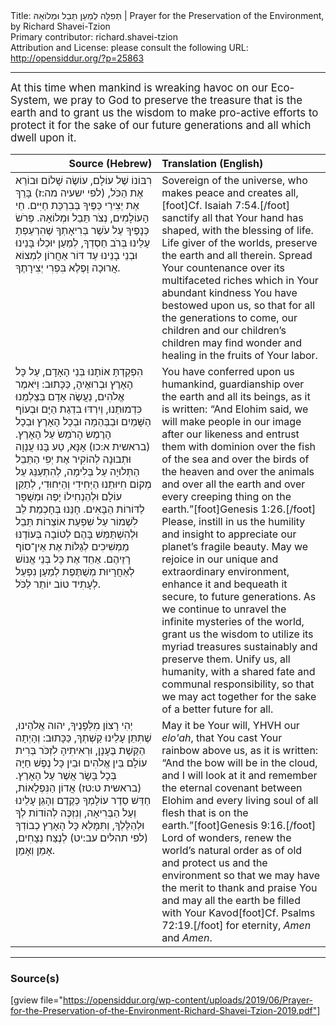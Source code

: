 <html>
<head></head>
<body>
Title: תְּפִלָּה לְמַעַן תֵּבֵל וּמְלוֹאָהּ | Prayer for the Preservation of the Environment, by Richard Shavei-Tzion<br />
Primary contributor: richard.shavei-tzion<br />
Attribution and License: please consult the following URL: <a href="http://opensiddur.org/?p=25863">http://opensiddur.org/?p=25863</a>
<p />
<hr />

<div class="english" style="font-size: 1.2em;">
At this time when mankind is wreaking havoc on our Eco-System, we pray to God to preserve the treasure that is the earth and to grant us the wisdom to make pro-active efforts to protect it for the sake of our future generations and all which dwell upon it.
</div>

<table style="margin-left: auto;margin-right: auto;" class="draggable">
<thead><tr><th id="x" style="text-align: right;">Source (Hebrew)</th><th style="text-align: left;">Translation (English)</th></tr></thead>
<tbody>
<tr><td style="vertical-align:top;" width="46%">
<div class="liturgy"><span lang="he">
רִבּוֹנוֹ שֶׁל עוֹלָם, 
עוֹשֶׂה שָׁלוֹם וּבוֹרֵא אֶת הַכֹּל, <span class="citation">(לפי ישעיה מה:ז)</span>
בָּרֵךְ אֶת יְצִירֵי כַּפֶּיךָ בְּבִרְכַּת חַיִּים.
חֵי הָעוֹלָמִים, נְצֹר תֵּבֵל וּמְלוֹאָהּ. 
פְּרֹשׂ כְּנָפֶיךָ עַל עֹשֶׁר בְּרִיאָתְךָ 
שֶׁהִרְעַפְתָ עָלֵינוּ בְּרֹב חַסְדְךָ, 
לְמַעַן יוּכְלוּ בָּנֵינוּ וּבְנֵי בָנֵינוּ עַד דּוֹר אַחֲרוֹן 
לִמְצוֹא אֲרוּכָה וָפֶלֶא בִּפְרִי יְצִירָתֶךָ.
</span></div></td>
 
<td style="vertical-align:top;" width="53%">
<div class="english">
Sovereign of the universe, 
who makes peace and creates all,[foot]Cf. Isaiah 7:54.[/foot] 
sanctify all that Your hand has shaped, with the blessing of life. 
Life giver of the worlds, preserve the earth and all therein. 
Spread Your countenance over its multifaceted riches 
which in Your abundant kindness You have bestowed upon us, 
so that for all the generations to come, our children and our children’s children 
may find wonder and healing in the fruits of Your labor.
</div></td></tr>


<tr><td style="vertical-align:top;" width="46%">
<div class="liturgy"><span lang="he">
הִפְקַדְתָּ אוֹתָנוּ בְּנֵי הָאָדָם,
עַל כָּל הָאָרֶץ וּבְרוּאֶיהָ, 
כַּכָּתוּב: וַיֹּאמֶר אֱלֹהִים, 
נַעֲשֶׂה אָדָם בְּצַלְמֵנוּ כִּדְמוּתֵנוּ, 
וְיִרְדּוּ בִדְגַת הַיָּם 
וּבְעוֹף הַשָּׁמַיִם 
וּבַבְּהֵמָה 
וּבְכָל הָאָרֶץ 
וּבְכָל הָרֶמֶשׂ הָרֹמֵשֹ עַל הָאָרֶץ. <span class="citation">(בראשית א:כו)</span>
אָנָּא, טַע בָּנוּ עֲנָוָה וּתְבוּנָה 
לְהוֹקִיר אֶת יְפִי הַתֵּבֵל הַתְּלוּיָה עַל בְּלִימָה, 
לְהִתְעַנֵּג עַל מְקוֹם חִיּוּתֵנוּ הַיְּחִידִי וְהַיִּחוּדִי,  
לְתַקֵּן עוֹלָם וּלְהַנְחִילוֹ יָפֶה וּמְשֻׁפָּר לַדּוֹרוֹת הַבָּאִים. 
חָנֵּנוּ בְּחָכְמַת לֵב לִשְׁמוֹר עַל שִׁפְעַת אוֹצְרוֹת תֵּבֵל 
וּלְהִשְׁתַּמֵּשׁ בָּהֶם לְטוֹבָה בְּעוֹדֶנּוּ מַמְשִׁיכִים לְגַלּוֹת אֶת אֵין־סוֹף רָזֵיהֶם. 
אַחֵד אֶת כָּל בְּנֵי אֱנוֹשׁ לְאַחֲרָיוּת מְשֻׁתֶּפֶת 
לְמַעַן נִפְעַל לְעָתִיד טוֹב יוֹתֵר לַכֹּל.
</span></div></td>
 
<td style="vertical-align:top;" width="53%">
<div class="english">
You have conferred upon us humankind, 
guardianship over the earth and all its beings, 
as it is written: “And Elohim said, 
we will make people in our image after our likeness 
and entrust them with dominion over the fish of the sea 
and over the birds of the heaven 
and over the animals 
and over all the earth 
and over every creeping thing on the earth.”[foot]Genesis 1:26.[/foot] 
Please, instill in us the humility and insight 
to appreciate our planet’s fragile beauty. 
May we rejoice in our unique and extraordinary environment, 
enhance it and bequeath it secure, to future generations. 
As we continue to unravel the infinite mysteries of the world, 
grant us the wisdom to utilize its myriad treasures sustainably and preserve them. 
Unify us, all humanity, with a shared fate and communal responsibility, 
so that we may act together for the sake of a better future for all.
</div></td></tr>


<tr><td style="vertical-align:top;" width="46%">
<div class="liturgy"><span lang="he">
יְהִי רָצוֹן מִלְּפָנֶיךָ, 
יהוה אֱלֹהֵינוּ, 
שֶׁתִּתֵּן עָלֵינוּ קַשְׁתְךָ, 
כַּכָּתוּב: וְהָיְתָה הַקֶּשֶׁת בֶּעָנָן, 
וּרְאִיתִיהָ לִזְכֹּר בְּרִית עוֹלָם בֵּין אֱלֹהִים 
וּבֵין כָּל נֶפֶשׁ חַיָּה בְּכָל בָּשָׂר אֲשֶׁר עַל הָאָרֶץ. <span class="citation">(בראשית ט:טז)</span> 
אֲדוֹן הַנִּפְלָאוֹת, 
חַדֵּשׁ סֵדֶר עוֹלָמְךָ כְּקֶדֶם 
וְהָגֵן עָלֵינוּ וְעַל הַבְּרִיאָה,  
וְנִזְכֶּה לְהוֹדוֹת לְךָ וּלְהַלֶּלְךָ, 
וְתִּמָּלֵא כָּל הָאָרֶץ כְבוֹדְךָ <span class="citation">(לפי תהלים עב:יט)</span>  
לְנֶצַח נְצָחִים,
אָמֵן וְאָמֵן.
</span></div></td>
 
<td style="vertical-align:top;" width="53%">
<div class="english">
May it be Your will, 
YHVH our <em>elo'ah</em>, 
that You cast Your rainbow above us, 
as it is written: “And the bow will be in the cloud, 
and I will look at it and remember the eternal covenant between Elohim
and every living soul of all flesh that is on the earth.”[foot]Genesis 9:16.[/foot] 
Lord of wonders, 
renew the world’s natural order as of old 
and protect us and the environment 
so that we may have the merit to thank and praise You 
and may all the earth be filled with Your Kavod[foot]Cf. Psalms 72:19.[/foot] 
for eternity, 
<em>Amen</em> and <em>Amen</em>.
</div></td></tr>
</tbody></table>

<hr />

<h3>Source(s)</h3>

[gview file="https://opensiddur.org/wp-content/uploads/2019/06/Prayer-for-the-Preservation-of-the-Environment-Richard-Shavei-Tzion-2019.pdf"]
</body>
</html>